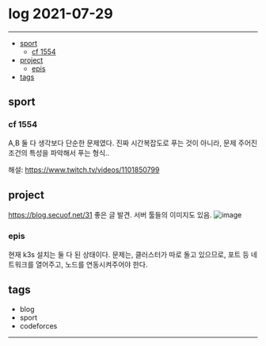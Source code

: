 # log 2021-07-29

--------------------------

- [sport](#sport)
  - [cf 1554](#cf-1554)
- [project](#project)
  - [epis](#epis)
- [tags](#tags)


## sport

### cf 1554

A,B 둘 다 생각보다 단순한 문제였다.
진짜 시간복잡도로 푸는 것이 아니라, 문제 주어진 조건의 특성을 파악해서 푸는 형식..

해설: https://www.twitch.tv/videos/1101850799


## project

https://blog.secuof.net/31
좋은 글 발견. 서버 툴들의 이미지도 있음.
![image](https://img1.daumcdn.net/thumb/R1280x0/?scode=mtistory2&fname=https%3A%2F%2Fblog.kakaocdn.net%2Fdn%2FTrhvS%2FbtqGkV5cBER%2FWEvKNl05ddgLxZOElYLKpK%2Fimg.png)

### epis

현재 k3s 설치는 둘 다 된 상태이다. 문제는, 클러스터가 따로 돌고 있으므로, 포트 등 네트워크를 열어주고, 노드를 연동시켜주어야 한다.


## tags
- blog
- sport
- codeforces

--------------------------

